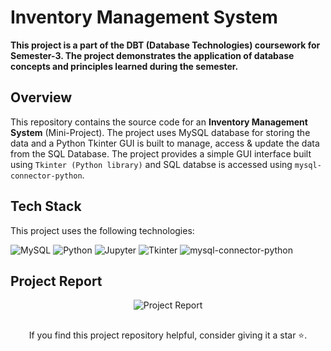 # Inventory Management System

**This project is a part of the DBT (Database Technologies) coursework for Semester-3. The project demonstrates the application of database concepts and principles learned during the semester.**


## Overview 

This repository contains the source code for an **Inventory Management System** (Mini-Project). The project uses MySQL database for storing the data and a Python Tkinter GUI is built to manage, access & update the data from the SQL Database.
The project provides a simple GUI interface built using `Tkinter (Python library)` and SQL databse is accessed using `mysql-connector-python`.


## Tech Stack

This project uses the following technologies:

![MySQL](https://go-skill-icons.vercel.app/api/icons?i=mysql)
![Python](https://go-skill-icons.vercel.app/api/icons?i=python)
![Jupyter](https://go-skill-icons.vercel.app/api/icons?i=jupyter)
![Tkinter](https://custom-icon-badges.demolab.com/badge/Tkinter-silver?style=for-the-badge&logo=python)
![mysql-connector-python](https://custom-icon-badges.demolab.com/badge/mysql_connector_python-silver?style=for-the-badge&logo=python)


## Project Report
<p align="center">
    <img src="https://custom-icon-badges.demolab.com/badge/Project_Report-e30e0e?style=for-the-badge&logo=file" alt="Project Report">
</p>


## 
<p align="center">If you find this project repository helpful, consider giving it a star ⭐.</p>